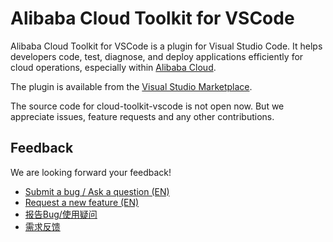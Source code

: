 # Alibaba Cloud Toolkit for VSCode

Alibaba Cloud Toolkit for VSCode is a plugin for Visual Studio Code. It helps developers code, test, diagnose, and deploy applications efficiently for cloud operations, especially within [Alibaba Cloud](https://www.aliyun.com).

The plugin is available from the [Visual Studio Marketplace](https://marketplace.visualstudio.com/items?itemName=alibabacloud-cloudtoolkit.toolkit-vscode).

The source code for cloud-toolkit-vscode is not open now. But we appreciate issues, feature requests and any other contributions.

## Feedback

We are looking forward your feedback!

- [Submit a bug / Ask a question (EN)](https://github.com/alibaba-cloud-toolkit/cloud-toolkit-vscode/issues/new?assignees=&labels=bug%2C+question&template=bug-report---usage-question--en-.md&title=)
- [Request a new feature (EN)](https://github.com/alibaba-cloud-toolkit/cloud-toolkit-vscode/issues/new?assignees=&labels=feature-request&template=feature-request--en-.md&title=)
- [报告Bug/使用疑问](https://github.com/alibaba-cloud-toolkit/cloud-toolkit-vscode/issues/new?assignees=&labels=bug%2C+question&template=%E6%8A%A5%E5%91%8ABug.md&title=)
- [需求反馈](https://github.com/alibaba-cloud-toolkit/cloud-toolkit-vscode/issues/new?assignees=&labels=feature-request&template=%E9%9C%80%E6%B1%82%E5%8F%8D%E9%A6%88.md&title=)
